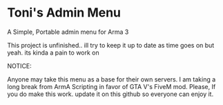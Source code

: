 # Toni's Admin Menu
A Simple, Portable admin menu for Arma 3 


This project is unfinished.. ill try to keep it up to date as time goes on but yeah. its kinda a pain to work on 



NOTICE:

Anyone may take this menu as a base for their own servers. I am taking a long break from ArmA Scripting in favor of GTA V's FiveM mod. 
Please, If you do make this work. update it on this github so everyone can enjoy it.
